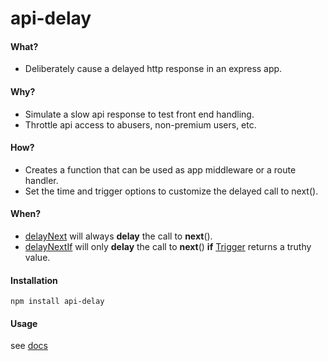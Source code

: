 # api-delay
#### What?
- Deliberately cause a delayed http response in an express app.
#### Why?
- Simulate a slow api response to test front end handling.
- Throttle api access to abusers, non-premium users, etc.
#### How?
- Creates a function that can be used as app middleware or a route handler.
- Set the time and trigger options to customize the delayed call to next().
#### When?
- [delayNext](https://kevingodell.github.io/api-delay/#~delayNext) will always **delay** the call to **next**().
- [delayNextIf](https://kevingodell.github.io/api-delay/#~delayNextIf) will only **delay** the call to **next**() **if** [Trigger](https://kevingodell.github.io/api-delay/#~Trigger) returns a truthy value.
#### Installation
```
npm install api-delay
```
#### Usage
see [docs](https://kevingodell.github.io/api-delay/)
